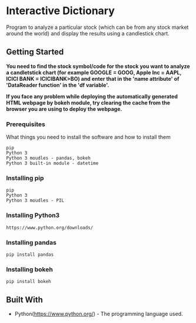 # Interactive Dictionary
Program to analyze a particular stock (which can be from any stock market around the world) and display the results using a candlestick chart.

## Getting Started
**You need to find the stock symbol/code for the stock you want to analyze a candletstick chart (for example GOOGLE = GOOG, Apple Inc = AAPL, ICICI BANK = ICICIBANK>BO) and enter that in the 'name attribute' of 'DataReader function' in the 'df variable'.**

**If you face any problem while deploying the automatically generated HTML webpage by bokeh module, try clearing the cache from the browser you are using to deploy the webpage.**

### Prerequisites
What things you need to install the software and how to install them
```
pip
Python 3
Python 3 moudles - pandas, bokeh
Python 3 built-in module - datetime
```

### Installing pip
```
pip
Python 3
Python 3 moudles - PIL
```

### Installing Python3
```
https://www.python.org/downloads/
```

### Installing pandas
```
pip install pandas
```

### Installing bokeh
```
pip install bokeh
```

## Built With
* Python(https://www.python.org/) - The programming language used.


